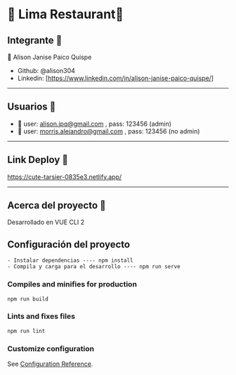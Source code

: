 # 🍴 Lima Restaurant🍔

## Integrante 🎏

👒 Alison Janise Paico Quispe

- Github: @alison304
- Linkedin: [https://www.linkedin.com/in/alison-janise-paico-quispe/]

-----------------------

## Usuarios 🎏

- 👒 user: alison.jpq@gmail.com , pass: 123456 (admin)
- 👒 user: morris.alejandro@gmail.com , pass: 123456 (no admin)

-----------------------

## Link Deploy 🎏

https://cute-tarsier-0835e3.netlify.app/

-----------------------

## Acerca del proyecto 🍴

Desarrollado en VUE CLI 2

## Configuración del proyecto
```
- Instalar dependencias ---- npm install
- Compila y carga para el desarrollo ---- npm run serve

```
### Compiles and minifies for production
```
npm run build
```
### Lints and fixes files
```
npm run lint
```
### Customize configuration
See [Configuration Reference](https://cli.vuejs.org/config/).
